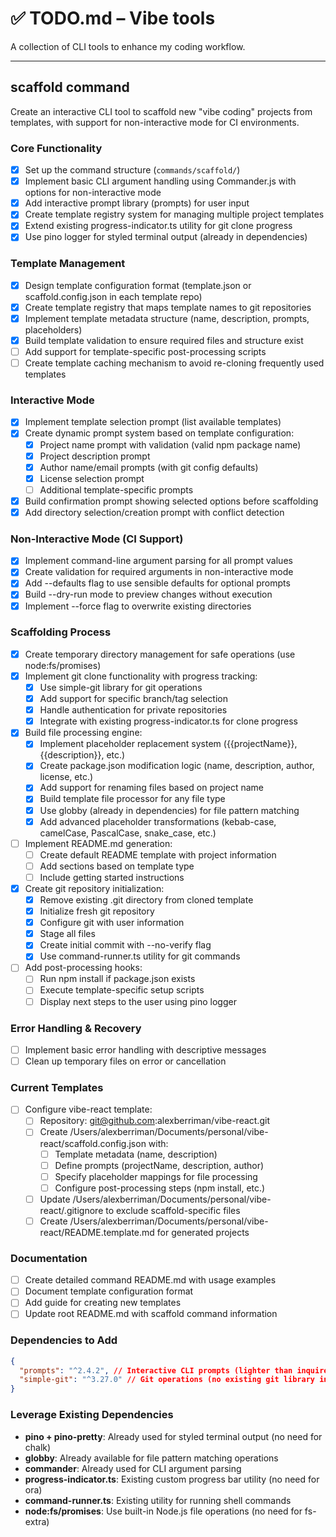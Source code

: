 # ✅ TODO.md – Vibe tools

A collection of CLI tools to enhance my coding workflow.

---

## scaffold command

Create an interactive CLI tool to scaffold new "vibe coding" projects from templates, with support for non-interactive mode for CI environments.

### Core Functionality

- [x] Set up the command structure (`commands/scaffold/`)
- [x] Implement basic CLI argument handling using Commander.js with options for non-interactive mode
- [x] Add interactive prompt library (prompts) for user input
- [x] Create template registry system for managing multiple project templates
- [x] Extend existing progress-indicator.ts utility for git clone progress
- [x] Use pino logger for styled terminal output (already in dependencies)

### Template Management

- [x] Design template configuration format (template.json or scaffold.config.json in each template repo)
- [x] Create template registry that maps template names to git repositories
- [x] Implement template metadata structure (name, description, prompts, placeholders)
- [x] Build template validation to ensure required files and structure exist
- [ ] Add support for template-specific post-processing scripts
- [ ] Create template caching mechanism to avoid re-cloning frequently used templates

### Interactive Mode

- [x] Implement template selection prompt (list available templates)
- [x] Create dynamic prompt system based on template configuration:
  - [x] Project name prompt with validation (valid npm package name)
  - [x] Project description prompt
  - [x] Author name/email prompts (with git config defaults)
  - [x] License selection prompt
  - [ ] Additional template-specific prompts
- [x] Build confirmation prompt showing selected options before scaffolding
- [x] Add directory selection/creation prompt with conflict detection

### Non-Interactive Mode (CI Support)

- [x] Implement command-line argument parsing for all prompt values
- [x] Create validation for required arguments in non-interactive mode
- [x] Add --defaults flag to use sensible defaults for optional prompts
- [x] Build --dry-run mode to preview changes without execution
- [x] Implement --force flag to overwrite existing directories

### Scaffolding Process

- [x] Create temporary directory management for safe operations (use node:fs/promises)
- [x] Implement git clone functionality with progress tracking:
  - [x] Use simple-git library for git operations
  - [x] Add support for specific branch/tag selection
  - [x] Handle authentication for private repositories
  - [x] Integrate with existing progress-indicator.ts for clone progress
- [x] Build file processing engine:
  - [x] Implement placeholder replacement system ({{projectName}}, {{description}}, etc.)
  - [x] Create package.json modification logic (name, description, author, license, etc.)
  - [x] Add support for renaming files based on project name
  - [x] Build template file processor for any file type
  - [x] Use globby (already in dependencies) for file pattern matching
  - [x] Add advanced placeholder transformations (kebab-case, camelCase, PascalCase, snake_case, etc.)
- [ ] Implement README.md generation:
  - [ ] Create default README template with project information
  - [ ] Add sections based on template type
  - [ ] Include getting started instructions
- [x] Create git repository initialization:
  - [x] Remove existing .git directory from cloned template
  - [x] Initialize fresh git repository
  - [x] Configure git with user information
  - [x] Stage all files
  - [x] Create initial commit with --no-verify flag
  - [x] Use command-runner.ts utility for git commands
- [ ] Add post-processing hooks:
  - [ ] Run npm install if package.json exists
  - [ ] Execute template-specific setup scripts
  - [ ] Display next steps to the user using pino logger

### Error Handling & Recovery

- [ ] Implement basic error handling with descriptive messages
- [ ] Clean up temporary files on error or cancellation

### Current Templates

- [ ] Configure vibe-react template:
  - [ ] Repository: git@github.com:alexberriman/vibe-react.git
  - [ ] Create /Users/alexberriman/Documents/personal/vibe-react/scaffold.config.json with:
    - [ ] Template metadata (name, description)
    - [ ] Define prompts (projectName, description, author)
    - [ ] Specify placeholder mappings for file processing
    - [ ] Configure post-processing steps (npm install, etc.)
  - [ ] Update /Users/alexberriman/Documents/personal/vibe-react/.gitignore to exclude scaffold-specific files
  - [ ] Create /Users/alexberriman/Documents/personal/vibe-react/README.template.md for generated projects

### Documentation

- [ ] Create detailed command README.md with usage examples
- [ ] Document template configuration format
- [ ] Add guide for creating new templates
- [ ] Update root README.md with scaffold command information

### Dependencies to Add

```json
{
  "prompts": "^2.4.2", // Interactive CLI prompts (lighter than inquirer)
  "simple-git": "^3.27.0" // Git operations (no existing git library in project)
}
```

### Leverage Existing Dependencies

- **pino + pino-pretty**: Already used for styled terminal output (no need for chalk)
- **globby**: Already available for file pattern matching operations
- **commander**: Already used for CLI argument parsing
- **progress-indicator.ts**: Existing custom progress bar utility (no need for ora)
- **command-runner.ts**: Existing utility for running shell commands
- **node:fs/promises**: Use built-in Node.js file operations (no need for fs-extra)
